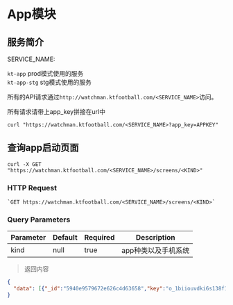 # App模块

## 服务简介

SERVICE_NAME:  

`kt-app` prod模式使用的服务  
`kt-app-stg` stg模式使用的服务  

所有的API请求通过`http://watchman.ktfootball.com/<SERVICE_NAME>`访问。

<aside class="success">
所有请求请带上app_key拼接在url中
</aside>

```shell
curl "https://watchman.ktfootball.com/<SERVICE_NAME>?app_key=APPKEY"
```

## 查询app启动页面

```shell
curl -X GET "https://watchman.ktfootball.com/<SERVICE_NAME>/screens/<KIND>"
```

### HTTP Request

	`GET https://watchman.ktfootball.com/<SERVICE_NAME>/screens/<KIND>`

### Query Parameters

Parameter | Default | Required | Description
--------- | ------- | ---------| -----------
kind|null|true|app种类以及手机系统

> 返回内容

```json
{
  "data": [{"_id":"5940e9579672e626c4d63658","key":"o_1biiouvdki6s138f1bcavhmru5o.png","kind":0,"display":0,"__v":0}]
}
```